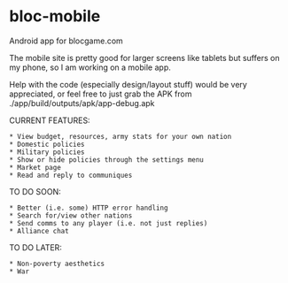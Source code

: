 # bloc-mobile
Android app for blocgame.com

The mobile site is pretty good for larger screens like tablets but suffers on my phone, so I am working on a mobile app.

Help with the code (especially design/layout stuff) would be very appreciated, or feel free to just grab the APK from ./app/build/outputs/apk/app-debug.apk

CURRENT FEATURES:

	* View budget, resources, army stats for your own nation
	* Domestic policies
	* Military policies
	* Show or hide policies through the settings menu
	* Market page
	* Read and reply to communiques

TO DO SOON:

	* Better (i.e. some) HTTP error handling
	* Search for/view other nations
	* Send comms to any player (i.e. not just replies)
	* Alliance chat

TO DO LATER:

	* Non-poverty aesthetics
	* War
